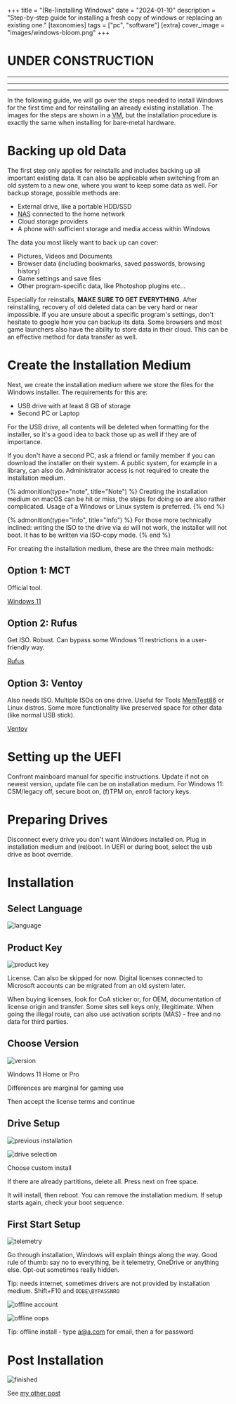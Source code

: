 +++
title = "(Re-)installing Windows"
date = "2024-01-10"
description = "Step-by-step guide for installing a fresh copy of windows or replacing an existing one."
[taxonomies]
tags = ["pc", "software"]
[extra]
cover_image = "images/windows-bloom.png"
+++

# **UNDER CONSTRUCTION**
---
---
---

In the following guide, we will go over the steps needed to install Windows for the first time and for reinstalling an already existing installation. The images for the steps are shown in a <abbr title="Virtual Machine">VM</abbr>, but the installation procedure is exactly the same when installing for bare-metal hardware.

# Backing up old Data

The first step only applies for reinstalls and includes backing up all important existing data. It can also be applicable when switching from an old system to a new one, where you want to keep some data as well. For backup storage, possible methods are:

- External drive, like a portable HDD/SSD
- <abbr title="Network Attached Storage">NAS</abbr> connected to the home network
- Cloud storage providers
- A phone with sufficient storage and media access within Windows

The data you most likely want to back up can cover:

- Pictures, Videos and Documents
- Browser data (including bookmarks, saved passwords, browsing history)
- Game settings and save files
- Other program-specific data, like Photoshop plugins etc...

Especially for reinstalls, **MAKE SURE TO GET EVERYTHING**. After reinstalling, recovery of old deleted data can be very hard or near impossible. If you are unsure about a specific program's settings, don't hesitate to google how you can backup its data. Some browsers and most game launchers also have the ability to store data in their cloud. This can be an effective method for data transfer as well.

# Create the Installation Medium

Next, we create the installation medium where we store the files for the Windows installer. The requirements for this are:

- USB drive with at least 8 GB of storage
- Second PC or Laptop

For the USB drive, all contents will be deleted when formatting for the installer, so it's a good idea to back those up as well if they are of importance.

If you don't have a second PC, ask a friend or family member if you can download the installer on their system. A public system, for example in a library, can also do. Administrator access is not required to create the installation medium.

{% admonition(type="note", title="Note") %}
Creating the installation medium on macOS can be hit or miss, the steps for doing so are also rather complicated. Usage of a Windows or Linux system is preferred.
{% end %}

{% admonition(type="info", title="Info") %}
For those more technically inclined: writing the ISO to the drive via `dd` will not work, the installer will not boot. It has to be written via ISO-copy mode.
{% end %}

For creating the installation medium, these are the three main methods:

## Option 1: MCT

Official tool.

[Windows 11](https://www.microsoft.com/en-us/software-download/windows11)

## Option 2: Rufus

Get ISO.
Robust. Can bypass some Windows 11 restrictions in a user-friendly way.

[Rufus](https://rufus.ie/en/)

## Option 3: Ventoy

Also needs ISO.
Multiple ISOs on one drive.
Useful for Tools [MemTest86](https://www.memtest86.com/) or Linux distros.
Some more functionality like preserved space for other data (like normal USB stick).

[Ventoy](https://www.ventoy.net/en/index.html)

# Setting up the UEFI

Confront mainboard manual for specific instructions.
Update if not on newest version, update file can be on installation medium.
For Windows 11: CSM/legacy off, secure boot on, (f)TPM on, enroll factory keys.

# Preparing Drives

Disconnect every drive you don't want Windows installed on.
Plug in installation medium and (re)boot.
In UEFI or during boot, select the usb drive as boot override.

# Installation

## Select Language

![language](/images/windows-install/setup-language.png)

## Product Key

![product key](/images/windows-install/setup-key.png)

License. Can also be skipped for now.
Digital licenses connected to Microsoft accounts can be migrated from an old system later.

When buying licenses, look for CoA sticker or, for OEM, documentation of license origin and transfer. Some sites sell keys only, illegitimate. When going the illegal route, can also use activation scripts (MAS) - free and no data for third parties.

## Choose Version

![version](/images/windows-install/setup-version.png)

Windows 11 Home or Pro

Differences are marginal for gaming use

Then accept the license terms and continue

## Drive Setup

![previous installation](/images/windows-install/setup-disks-written.png)

![drive selection](/images/windows-install/setup-disks-free.png)

Choose custom install

If there are already partitions, delete all.
Press next on free space.

It will install, then reboot. You can remove the installation medium.
If setup starts again, check your boot sequence.

## First Start Setup

![telemetry](/images/windows-install/post-setup-telemetry.png)

Go through installation, Windows will explain things along the way.
Good rule of thumb: say no to everything, be it telemetry, OneDrive or anything else. Opt-out sometimes really hidden.

Tip: needs internet, sometimes drivers are not provided by installation medium. Shift+F10 and `OOBE\BYPASSNRO`

![offline account](/images/windows-install/post-setup-ms-account.png)

![offline oops](/images/windows-install/post-setup-oops.png)

Tip: offline install - type a@a.com for email, then a for password

# Post Installation

![finished](/images/windows-install/finished-install.png)

See [my other post](@/setting-up-windows.md)
